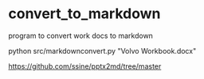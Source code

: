 # convert_to_markdown
program to convert work docs to markdown


python src/markdownconvert.py "Volvo Workbook.docx"

https://github.com/ssine/pptx2md/tree/master